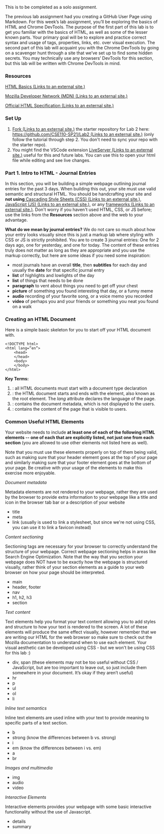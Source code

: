 This is to be completed as a solo assignment.

The previous lab assignment had you creating a GitHub User Page using Markdown. For this week’s lab assignment, you’ll be exploring the basics of HTML and Chrome DevTools. The purpose of the first part of this lab is to get you familiar with the basics of HTML, as well as some of the lesser known parts. Your primary goal will be to explore and practice correct syntax and usage of tags, properties, links, etc. over visual execution. The second part of this lab will acquaint you with the Chrome DevTools by going on a scavenger hunt through a site that we’ve set up to find some hidden secrets. You may technically use any browsers’ DevTools for this section, but this lab will be written with Chrome DevTools in mind.

 

### **Resources**

[HTML Basics (Links to an external site.)](https://www.freecodecamp.org/news/html-basics-for-beginners/)

[Mozilla Developer Network (MDN) (Links to an external site.)](https://developer.mozilla.org/en-US/docs/Web/HTML/Element)

[Official HTML Specification (Links to an external site.)](https://html.spec.whatwg.org/)

 

### **Set Up**

1. [Fork (Links to an external site.)](https://docs.github.com/en/github/getting-started-with-github/fork-a-repo) the starter repository for Lab 2 here: [https://github.com/CSE110-SP21/Lab2 (Links to an external site.)](https://github.com/CSE110-SP21/Lab2) (only follow the tutorial through step 2. You don't need to sync your repo with the starter repo).
2. You might find the VSCode extension [LiveServer (Links to an external site.)](https://marketplace.visualstudio.com/items?itemName=ritwickdey.LiveServer) useful for this and future labs. You can use this to open your html file while editing and see live changes.

 

### **Part 1. Intro to HTML - Journal Entries**

In this section, you will be building a simple webpage outlining journal entries for the past 3 days. When building this out, your site must use valid semantic and structural HTML. You should be handcrafting your site and **not using**[ Cascading Style Sheets (CSS) (Links to an external site.)](https://developer.mozilla.org/en-US/docs/Learn/CSS/First_steps/What_is_CSS),[ JavaScript (JS) (Links to an external site.)](https://developer.mozilla.org/en-US/docs/Learn/JavaScript/First_steps/What_is_JavaScript), or any [frameworks (Links to an external site.)](https://developer.mozilla.org/en-US/docs/Learn/Server-side/First_steps/Web_frameworks). Don't worry if you haven't used HTML, CSS, or JS before; use the links from the **Resources** section above and the web to your advantage. 

**What do we mean by journal entries?** We do not care so much about how your entry looks visually since this is just a markup lab where styling with CSS or JS is strictly prohibited. You are to create 3 journal entries: One for 2 days ago, one for yesterday, and one for today. The content of these entries truly does not matter as long as they are appropriate and you use the markup correctly, but here are some ideas if you need some inspiration: 

- most journals have an overall **title**, then **subtitles** for each day and usually the **date** for that specific journal entry
- **list** of highlights and lowlights of the day
- **list** of things that needs to be done
- **paragraph** to vent about things you need to get off your chest
- **picture** of something you found interesting that day, or a funny meme
- **audio** recording of your favorite song, or a voice memo you recorded
- **video** of perhaps you and your friends or something you neat you found on a walk

### Creating an HTML Document

Here is a simple basic skeleton for you to start off your HTML document with.

```
<!DOCTYPE html>
<html lang=”en”>
    <head>
    </head>
    <body>
    </body>
</html>
```

**Key Terms:**

1. **<!DOCTYPE html>** : all HTML documents must start with a document type declaration
2. **<html lang="en"></html>** : the HTML document starts and ends with the <html> element, also known as the root element. The *lang* attribute declares the language of the page.
3. **<head></head>** : contains the document metadata, which is not displayed to the users.
4. **<body></body>** : contains the content of the page that is visible to users.

 

### Common Useful HTML Elements

Your website needs to include **at least one of each of the following HTML elements -- one of each that are explicitly listed, not just one from each section** (you are allowed to use other elements not listed here as well).

Note that you must use these elements properly on top of them being valid, such as making sure that your header element goes at the top of your page and similarly making sure that your footer element goes at the bottom of your page. Be creative with your usage of the elements to make this exercise more enjoyable. 

 

*Document metadata*

Metadata elements are not rendered to your webpage, rather they are used by the browser to provide extra information to your webpage like a title and icon in the browser tab bar or a description of your website

- title
- meta
- link (usually <link> is used to link a stylesheet, but since we're not using CSS, you can use it to link a favicon instead)

 

*Content sectioning*

Sectioning tags are necessary for your browser to correctly understand the structure of your webpage. Correct webpage sectioning helps in areas like Search Engine Optimization. Note that the way that you section your webpage does NOT have to be exactly how the webpage is structured visually, rather think of your section elements as a guide to your web browser on how your page should be interpreted.

- main
- header, footer
- nav
- h1, h2, h3
- section

 

*Text content*

Text elements help you format your text content allowing you to add styles and structure to how your text is rendered to the screen. A lot of these elements will produce the same effect visually, however remember that we are writing our HTML for the web browser so make sure to check out the Mozilla documentation to understand when to use each element. Your visual aesthetic can be developed using CSS - but we won't be using CSS for this lab :)

- div, span (these elements may not be too useful without CSS / JavaScript, but are too important to leave out, so just include them somewhere in your document. It’s okay if they aren’t useful)
- hr
- p
- ul
- ol
- li

 

*Inline text semantics*

Inline text elements are used inline with your text to provide meaning to specific parts of a text section.

- b
- strong (know the differences between b vs. strong)
- i
- em (know the differences between i vs. em)
- a
- br

 

*Images and multimedia*

- img
- audio
- video

 

*Interactive Elements*

Interactive elements provides your webpage with some basic interactive functionality without the use of Javascript. 

- details
- summary